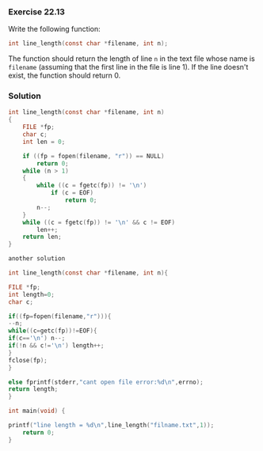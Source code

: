 ### Exercise 22.13

Write the following function:

```c
int line_length(const char *filename, int n);
```

The function should return the length of line `n` in the text file whose name is
`filename` (assuming that the first line in the file is line 1). If the line
doesn't exist, the function should return 0.

### Solution

```c
int line_length(const char *filename, int n)
{
    FILE *fp;
    char c;
    int len = 0;

    if ((fp = fopen(filename, "r")) == NULL)
        return 0;
    while (n > 1)
    {
        while ((c = fgetc(fp)) != '\n')
            if (c = EOF)
                return 0;
        n--;
    }
    while ((c = fgetc(fp)) != '\n' && c != EOF)
        len++;
    return len;
}

another solution

int line_length(const char *filename, int n){

FILE *fp;
int length=0;
char c;

if((fp=fopen(filename,"r"))){
--n;
while((c=getc(fp))!=EOF){
if(c=='\n') n--;
if(!n && c!='\n') length++;
}
fclose(fp);
}

else fprintf(stderr,"cant open file error:%d\n",errno);
return length;
}

int main(void) {

printf("line length = %d\n",line_length("filname.txt",1));
    return 0;
}

```

